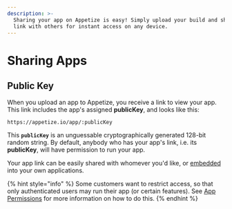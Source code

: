 ```yaml
---
description: >-
  Sharing your app on Appetize is easy! Simply upload your build and share the
  link with others for instant access on any device.
---
```


# Sharing Apps

## Public Key

When you upload an app to Appetize, you receive a link to view your app. This link includes the app's assigned **publicKey**, and looks like this:

```
https://appetize.io/app/:publicKey
```

This **`publicKey`** is an unguessable cryptographically generated 128-bit random string. By default, anybody who has your app's link, i.e. its **publicKey**, will have permission to run your app.

Your app link can be easily shared with whomever you'd like, or [embedded](embedding-apps.md) into your own applications.

{% hint style="info" %}
Some customers want to restrict access, so that only authenticated users may run their app (or certain features). See [App Permissions](app-permissions.md) for more information on how to do this.
{% endhint %}
